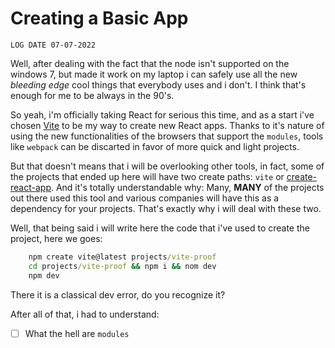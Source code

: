 # Creating a Basic App

``LOG DATE 07-07-2022``

Well, after dealing with the fact that the node isn't supported on the windows 7, but made it work on my laptop i can safely use all the new *bleeding edge* cool things that everybody uses and i don't. I think that's enough for me to be always in the 90's.

So yeah, i'm officially taking React for serious this time, and as a start i've chosen [Vite](https://vitejs.dev/, "check out this baby") to be my way to create new React apps. Thanks to it's nature of using the new functionalities of the browsers that support the `modules`, tools like `webpack` can be discarted in favor of more quick and light projects.

But that doesn't means that i will be overlooking other tools, in fact, some of the projects that ended up here will have two create paths: `vite` or [create-react-app](https://create-react-app.dev/, "The Monster"). And it's totally understandable why: Many, **MANY** of the projects out there used this tool and various companies will have this as a dependency for your projects. That's exactly why i will deal with these two.

Well, that being said i will write here the code that i've used to create the project, here we goes:

```cmd
    npm create vite@latest projects/vite-proof
    cd projects/vite-proof && npm i && nom dev
    npm dev
```
There it is a classical dev error, do you recognize it?

After all of that, i had to understand:
 - [ ] What the hell are `modules`